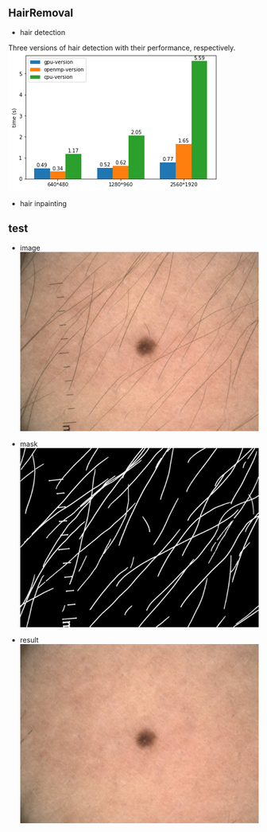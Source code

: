 ## HairRemoval
* hair detection

Three versions of hair detection with their performance, respectively.   
![](/sample/hair_detection_performance.png)

* hair inpainting

## test  
* image  
![](/sample/raw.jpg)

* mask  
![](/sample/mask.jpg)

* result    
![](/sample/processed.jpg)

